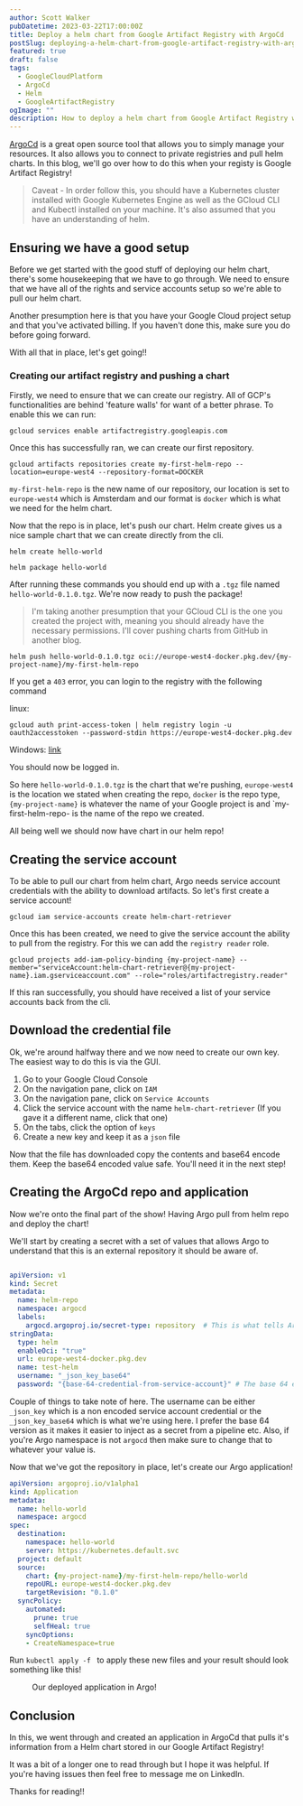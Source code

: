 ```yaml
---
author: Scott Walker
pubDatetime: 2023-03-22T17:00:00Z
title: Deploy a helm chart from Google Artifact Registry with ArgoCd
postSlug: deploying-a-helm-chart-from-google-artifact-registry-with-argocd
featured: true
draft: false
tags:
  - GoogleCloudPlatform
  - ArgoCd
  - Helm
  - GoogleArtifactRegistry
ogImage: ""
description: How to deploy a helm chart from Google Artifact Registry with ArgoCd
---
```


[ArgoCd](https://argoproj.github.io/cd/) is a great open source tool that allows you to simply manage your resources. It also allows you to connect to private registries and pull helm charts. In this blog, we'll go over how to do this when your registy is Google Artifact Registry!

> Caveat - In order follow this, you should have a Kubernetes cluster installed with Google Kubernetes Engine as well as the GCloud CLI and Kubectl installed on your machine. It's also assumed that you have an understanding of helm.


## Ensuring we have a good setup

Before we get started with the good stuff of deploying our helm chart, there's some housekeeping that we have to go through. We need to ensure that we have all of the rights and service accounts setup so we're able to pull our helm chart.

Another presumption here is that you have your Google Cloud project setup and that you've activated billing. If you haven't done this, make sure you do before going forward.

With all that in place, let's get going!!

### Creating our artifact registry and pushing a chart

Firstly, we need to ensure that we can create our registry. All of GCP's functionalities are behind 'feature walls' for want of a better phrase. To enable this we can run:

``` 
gcloud services enable artifactregistry.googleapis.com
```

Once this has successfully ran, we can create our first repository.

```
gcloud artifacts repositories create my-first-helm-repo --location=europe-west4 --repository-format=DOCKER
```

`my-first-helm-repo` is the new name of our repository, our location is set to `europe-west4` which is Amsterdam and our format is `docker` which is what we need for the helm chart.

Now that the repo is in place, let's push our chart. Helm create gives us a nice sample chart that we can create directly from the cli.

```
helm create hello-world
```
```
helm package hello-world
```

After running these commands you should end up with a `.tgz` file named `hello-world-0.1.0.tgz`. We're now ready to push the package!

> I'm taking another presumption that your GCloud CLI is the one you created the project with, meaning you should already have the necessary permissions. I'll cover pushing charts from GitHub in another blog.


```
helm push hello-world-0.1.0.tgz oci://europe-west4-docker.pkg.dev/{my-project-name}/my-first-helm-repo
```

If you get a `403` error, you can login to the registry with the following command

linux:
```
gcloud auth print-access-token | helm registry login -u oauth2accesstoken --password-stdin https://europe-west4-docker.pkg.dev
```

Windows: [link](https://cloud.google.com/artifact-registry/docs/helm/store-helm-charts#windows)

You should now be logged in.

So here `hello-world-0.1.0.tgz` is the chart that we're pushing, `europe-west4` is the location we stated when creating the repo, `docker` is the repo type, `{my-project-name}` is whatever the name of your Google project is and `my-first-helm-repo- is the name of the repo we created.

All being well we should now have chart in our helm repo!


## Creating the service account

To be able to pull our chart from helm chart, Argo needs service account credentials with the ability to download artifacts. So let's first create a service account!

```
gcloud iam service-accounts create helm-chart-retriever

```

Once this has been created, we need to give the service account the ability to pull from the registry. For this we can add the `registry reader` role.

```
gcloud projects add-iam-policy-binding {my-project-name} --member="serviceAccount:helm-chart-retriever@{my-project-name}.iam.gserviceaccount.com" --role="roles/artifactregistry.reader"
```

If this ran successfully, you should have received a list of your service accounts back from the cli.

## Download the credential file

Ok, we're around halfway there and we now need to create our own key. The easiest way to do this is via the GUI.

1. Go to your Google Cloud Console
2. On the navigation pane, click on `IAM`
3. On the navigation pane, click on `Service Accounts`
4. Click the service account with the name `helm-chart-retriever` (If you gave it a different name, click that one)
5. On the tabs, click the option of `keys`
6. Create a new key and keep it as a `json` file

Now that the file has downloaded copy the contents and base64 encode them. Keep the base64 encoded value safe. You'll need it in the next step!

## Creating the ArgoCd repo and application

Now we're onto the final part of the show! Having Argo pull from helm repo and deploy the chart!

We'll start by creating a secret with a set of values that allows Argo to understand that this is an external repository it should be aware of.

```yaml

apiVersion: v1
kind: Secret
metadata:
  name: helm-repo
  namespace: argocd
  labels:
    argocd.argoproj.io/secret-type: repository  # This is what tells Argo that it's a repository
stringData:
  type: helm
  enableOci: "true"
  url: europe-west4-docker.pkg.dev
  name: test-helm
  username: "_json_key_base64"
  password: "{base-64-credential-from-service-account}" # The base 64 encoded string from earlier
```

Couple of things to take note of here. The username can be either `_json_key` which is a non encoded service account credential or the `_json_key_base64` which is what we're using here. I prefer the base 64 version as it makes it easier to inject as a secret from a pipeline etc. Also, if you're Argo namespace is not `argocd` then make sure to change that to whatever your value is.

Now that we've got the repository in place, let's create our Argo application!

```yaml
apiVersion: argoproj.io/v1alpha1
kind: Application
metadata:
  name: hello-world
  namespace: argocd
spec:
  destination:
    namespace: hello-world
    server: https://kubernetes.default.svc
  project: default
  source:
    chart: {my-project-name}/my-first-helm-repo/hello-world
    repoURL: europe-west4-docker.pkg.dev
    targetRevision: "0.1.0"
  syncPolicy:
    automated:
      prune: true
      selfHeal: true
    syncOptions:
    - CreateNamespace=true
```

Run `kubectl apply -f ` to apply these new files and your result should look something like this!

<figure>
  <img
    src="/assets/hello-world-deployed.png"
    alt=""
  />
  <figcaption>
    Our deployed application in Argo!
  </figcaption>
</figure>

## Conclusion

In this, we went through and created an application in ArgoCd that pulls it's information from a Helm chart stored in our Google Artifact Registry!

It was a bit of a longer one to read through but I hope it was helpful. If you're having issues then feel free to message me on LinkedIn.

Thanks for reading!!
